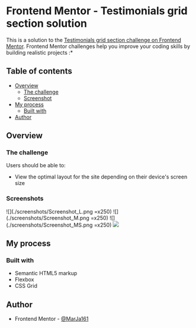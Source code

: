 # Frontend Mentor - Testimonials grid section solution

This is a solution to the [Testimonials grid section challenge on Frontend Mentor](https://www.frontendmentor.io/challenges/testimonials-grid-section-Nnw6J7Un7). Frontend Mentor challenges help you improve your coding skills by building realistic projects :* 

## Table of contents

- [Overview](#overview)
  - [The challenge](#the-challenge)
  - [Screenshot](#screenshot)
- [My process](#my-process)
  - [Built with](#built-with)
- [Author](#author)

## Overview

### The challenge

Users should be able to:

- View the optimal layout for the site depending on their device's screen size

### Screenshots

![](./screenshots/Screenshot_L.png =x250)
![](./screenshots/Screenshot_M.png =x250)
![](./screenshots/Screenshot_MS.png =x250)
![](./screenshots/Screenshot_S.png=x250)

## My process

### Built with

- Semantic HTML5 markup
- Flexbox
- CSS Grid


## Author

- Frontend Mentor - [@MarJa161](https://www.frontendmentor.io/profile/MarJa161)
